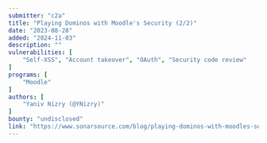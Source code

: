 ```yaml
---
submitter: "c2a"
title: "Playing Dominos with Moodle's Security (2/2)"
date: "2023-08-28"
added: "2024-11-03"
description: ""
vulnerabilities: [
    "Self-XSS", "Account takeover", "OAuth", "Security code review"
]
programs: [
    "Moodle"
]
authors: [
    "Yaniv Nizry (@YNizry)"
]
bounty: "undisclosed"
link: "https://www.sonarsource.com/blog/playing-dominos-with-moodles-security-2/"
---
```




